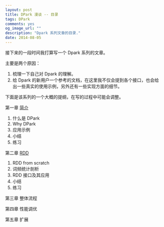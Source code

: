 ```yaml
---
layout: post
title: DPark 漫谈 -- 目录
tags: DPark
comments: yes
og_image_url: ""
description: "Dpark 系列文章的目录."
date: 2014-08-05
---
```


接下来的一段时间我打算写一个 Dpark 系列的文章。

主要是两个原因：

1. 梳理一下自己对 Dpark 的理解。
2. 给 Dpark 的新用户一个参考的文档，在这里我不仅会提到各个接口，也会给出一些真实的使用示例，另外还有一些实现方面的细节。

下面是该系列的一个大概的提纲，在写的过程中可能会调整。

第一章 [简介](./01-dpark-basic.md)

1. 什么是 DPark
2. Why DPark
3. 应用示例
4. 小结
5. 练习

第二章 [RDD](./02-dpark-rdd.md)

1. RDD from scratch
2. 词频统计剖析
3. RDD 接口及其应用
4. 小结
5. 练习

第三章 整体流程

第四章 性能调优

第五章 扩展
